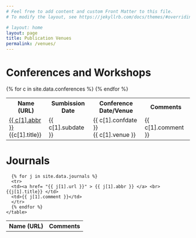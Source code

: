 ```yaml
---
# Feel free to add content and custom Front Matter to this file.
# To modify the layout, see https://jekyllrb.com/docs/themes/#overriding-theme-defaults

# layout: home
layout: page
title: Publication Venues
permalink: /venues/
---
```


<h1 id="ConfWkshop"> Conferences and Workshops </h1>

<div class="container">
  <div class="row">
    <table class="table">
      <tr>
      <th>Name (URL)</th>
      <th>Sumbission Date</th>
      <th>Conference Date/Venue</th>
      <th>Comments</th>
      </tr>
      {% for c in site.data.conferences %}
      <tr>
      <td><a href= "{{ c[1].url }}" > {{ c[1].abbr }} </a> <br> {{c[1].title}} </td>
      <td>{{ c[1].subdate }}</td>
      <td>{{ c[1].confdate }} <br> {{ c[1].venue }}</td>
      <td>{{ c[1].comment }}</td>
      </tr>
      {% endfor %}
    </table>
  </div>
</div>

# Journals


<div class="container">
  <div class="row">
    <table class="table">
      <tr>
      <th>Name (URL)</th>
      <th>Comments</th>
      </tr>

      {% for j in site.data.journals %}
      <tr>
      <td><a href= "{{ j[1].url }}" > {{ j[1].abbr }} </a> <br> {{j[1].title}} </td>
      <td>{{ j[1].comment }}</td>
      </tr>
      {% endfor %}
    </table>
  </div>
</div>


<!--- <ul>
{% for c in site.data.conf %}
  <li>
  {{c[1].abbr}}
  {{c[1].title}}
  </li>
{% endfor %}
</ul>
-->
